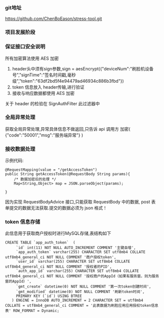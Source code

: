 ### git地址
https://github.com/ChenBoEason/stress-tool.git

### 项目发展阶段




### 保证接口安全说明
所有加密算法使用 AES 加密  

1. header头中须有sign参数,sign = aesEncrypt({"deviceNum":"刷脸机设备号","signTime":"签名时间戳,毫秒级","token":"63df2bd5f4e94479ad46934c886b3fbd"})  
2. token 信息放入 header传输,进行验证
3. 接收与响应数据都使用 AES 加密  

关于 header 的检验在 SignAuthFilter 此过滤器中  



### 全局异常处理
获取全局异常处理,异常具体信息不做返回,只告诉 api 调用方 加密( {"code":"50001","msg":"服务端异常"}  )


### 接收数据处理
示例代码:  
```
@RequestMapping(value = "/getAccessToken")
public String getAccessToken(@RequestBody String params){
    /* 数据加密后的处理 */
    Map<String,Object> map = JSON.parseObject(params);
    
}
```

因为实现 RequestBodyAdvice 接口,只能获取 RequestBody 中的数据, post 表单提交的数据无法获取.提交的数据必须为 json 格式！



### token 信息存储
此信息用于获取商户授权时进行MySQL存储,表结构如下  
```
CREATE TABLE `app_auth_token`  (
     `id` int(11) NOT NULL AUTO_INCREMENT COMMENT '主键自增',
     `app_auth_token` varchar(255) CHARACTER SET utf8mb4 COLLATE utf8mb4_general_ci NOT NULL COMMENT '商户授权token',
     `user_id` varchar(255) CHARACTER SET utf8mb4 COLLATE utf8mb4_general_ci NOT NULL COMMENT '授权者的PID',
     `auth_app_id` varchar(255) CHARACTER SET utf8mb4 COLLATE utf8mb4_general_ci NOT NULL COMMENT '授权商户的AppId（如果有服务窗，则为服务窗的AppId）',
     `gmt_create` datetime(0) NOT NULL COMMENT '第一次token创建时间',
     `gmt_modified` datetime(0) NOT NULL COMMENT '刷新token时间',
     PRIMARY KEY (`id`) USING BTREE
   ) ENGINE = InnoDB AUTO_INCREMENT = 2 CHARACTER SET = utf8mb4 COLLATE = utf8mb4_general_ci COMMENT = '此表数据为刷脸应用应用授权token信息表' ROW_FORMAT = Dynamic;
   
   ```
